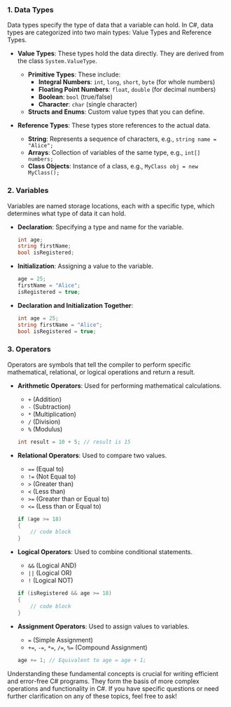 ### 1. **Data Types**
Data types specify the type of data that a variable can hold. In C#, data types are categorized into two main types: Value Types and Reference Types.

- **Value Types**: These types hold the data directly. They are derived from the class `System.ValueType`.
  - **Primitive Types**: These include:
    - **Integral Numbers**: `int`, `long`, `short`, `byte` (for whole numbers)
    - **Floating Point Numbers**: `float`, `double` (for decimal numbers)
    - **Boolean**: `bool` (true/false)
    - **Character**: `char` (single character)
  - **Structs and Enums**: Custom value types that you can define.

- **Reference Types**: These types store references to the actual data.
  - **String**: Represents a sequence of characters, e.g., `string name = "Alice";`
  - **Arrays**: Collection of variables of the same type, e.g., `int[] numbers;`
  - **Class Objects**: Instance of a class, e.g., `MyClass obj = new MyClass();`

### 2. **Variables**
Variables are named storage locations, each with a specific type, which determines what type of data it can hold.

- **Declaration**: Specifying a type and name for the variable.
  ```csharp
  int age;
  string firstName;
  bool isRegistered;
  ```

- **Initialization**: Assigning a value to the variable.
  ```csharp
  age = 25;
  firstName = "Alice";
  isRegistered = true;
  ```

- **Declaration and Initialization Together**:
  ```csharp
  int age = 25;
  string firstName = "Alice";
  bool isRegistered = true;
  ```

### 3. **Operators**
Operators are symbols that tell the compiler to perform specific mathematical, relational, or logical operations and return a result.

- **Arithmetic Operators**: Used for performing mathematical calculations.
  - `+` (Addition)
  - `-` (Subtraction)
  - `*` (Multiplication)
  - `/` (Division)
  - `%` (Modulus)

  ```csharp
  int result = 10 + 5; // result is 15
  ```

- **Relational Operators**: Used to compare two values.
  - `==` (Equal to)
  - `!=` (Not Equal to)
  - `>` (Greater than)
  - `<` (Less than)
  - `>=` (Greater than or Equal to)
  - `<=` (Less than or Equal to)

  ```csharp
  if (age >= 18)
  {
      // code block
  }
  ```

- **Logical Operators**: Used to combine conditional statements.
  - `&&` (Logical AND)
  - `||` (Logical OR)
  - `!` (Logical NOT)

  ```csharp
  if (isRegistered && age >= 18)
  {
      // code block
  }
  ```

- **Assignment Operators**: Used to assign values to variables.
  - `=` (Simple Assignment)
  - `+=`, `-=`, `*=`, `/=`, `%=` (Compound Assignment)

  ```csharp
  age += 1; // Equivalent to age = age + 1;
  ```

Understanding these fundamental concepts is crucial for writing efficient and error-free C# programs. They form the basis of more complex operations and functionality in C#. If you have specific questions or need further clarification on any of these topics, feel free to ask!
